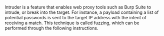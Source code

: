 Intruder is a feature that enables web proxy tools such as Burp Suite to intrude, or break into the target. 
For instance, a payload containing a list of potential passwords is sent to the target IP address with the intent of receiving a match. This technique is called fuzzing, which can be performed through the following instructions.



